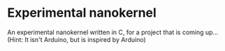 # Experimental nanokernel
An experimental nanokernel written in C, for a project that is coming up... (Hint: It isn't Arduino, but is inspired by Arduino)
